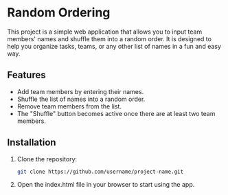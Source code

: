 # Random Ordering

This project is a simple web application that allows you to input team members' names and shuffle them into a random order. It is designed to help you organize tasks, teams, or any other list of names in a fun and easy way.


## Features

- Add team members by entering their names.
- Shuffle the list of names into a random order.
- Remove team members from the list.
- The "Shuffle" button becomes active once there are at least two team members.


## Installation

1. Clone the repository:
   ```bash
   git clone https://github.com/username/project-name.git
   ```
2. Open the index.html file in your browser to start using the app.
